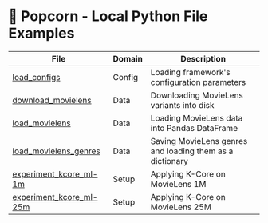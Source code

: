 # 🍿 Popcorn - Local Python File Examples

| File                                                                   | Domain | Description                                              |
| ---------------------------------------------------------------------- | ------ | -------------------------------------------------------- |
| [load_configs](/examples/python/load_configs.py)                       | Config | Loading framework's configuration parameters             |
| [download_movielens](/examples/python/download_movielens.py)           | Data   | Downloading MovieLens variants into disk                 |
| [load_movielens](/examples/python/load_movielens.py)                   | Data   | Loading MovieLens data into Pandas DataFrame             |
| [load_movielens_genres](/examples/python/load_movielens_genres.py)     | Data   | Saving MovieLens genres and loading them as a dictionary |
| [experiment_kcore_ml-1m](/examples/python/experiment_kcore_ml-1m.py)   | Setup  | Applying K-Core on MovieLens 1M                          |
| [experiment_kcore_ml-25m](/examples/python/experiment_kcore_ml-25m.py) | Setup  | Applying K-Core on MovieLens 25M                         |
